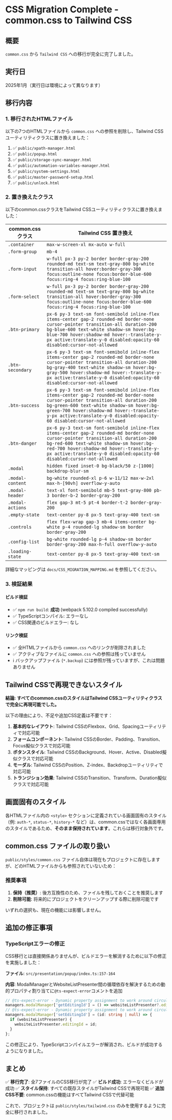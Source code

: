 # CSS Migration Complete - common.css to Tailwind CSS

## 概要

`common.css` から `Tailwind CSS` への移行が完全に完了しました。

## 実行日

2025年1月（実行日は環境によって異なります）

## 移行内容

### 1. 移行されたHTMLファイル

以下の7つのHTMLファイルから `common.css` への参照を削除し、Tailwind CSSユーティリティクラスに置き換えました：

1. ✅ `public/xpath-manager.html`
2. ✅ `public/popup.html`
3. ✅ `public/storage-sync-manager.html`
4. ✅ `public/automation-variables-manager.html`
5. ✅ `public/system-settings.html`
6. ✅ `public/master-password-setup.html`
7. ✅ `public/unlock.html`

### 2. 置き換えたクラス

以下のcommon.cssクラスをTailwind CSSユーティリティクラスに置き換えました：

| common.css クラス | Tailwind CSS 置き換え |
|-------------------|----------------------|
| `.container` | `max-w-screen-xl mx-auto w-full` |
| `.form-group` | `mb-4` |
| `.form-input` | `w-full px-3 py-2 border border-gray-200 rounded-md text-sm text-gray-800 bg-white transition-all hover:border-gray-300 focus:outline-none focus:border-blue-600 focus:ring-4 focus:ring-blue-100` |
| `.form-select` | `w-full px-3 py-2 border border-gray-200 rounded-md text-sm text-gray-800 bg-white transition-all hover:border-gray-300 focus:outline-none focus:border-blue-600 focus:ring-4 focus:ring-blue-100` |
| `.btn-primary` | `px-6 py-3 text-sm font-semibold inline-flex items-center gap-2 rounded-md border-none cursor-pointer transition-all duration-200 bg-blue-600 text-white shadow-sm hover:bg-blue-700 hover:shadow-md hover:-translate-y-px active:translate-y-0 disabled:opacity-60 disabled:cursor-not-allowed` |
| `.btn-secondary` | `px-6 py-3 text-sm font-semibold inline-flex items-center gap-2 rounded-md border-none cursor-pointer transition-all duration-200 bg-gray-400 text-white shadow-sm hover:bg-gray-500 hover:shadow-md hover:-translate-y-px active:translate-y-0 disabled:opacity-60 disabled:cursor-not-allowed` |
| `.btn-success` | `px-6 py-3 text-sm font-semibold inline-flex items-center gap-2 rounded-md border-none cursor-pointer transition-all duration-200 bg-green-600 text-white shadow-sm hover:bg-green-700 hover:shadow-md hover:-translate-y-px active:translate-y-0 disabled:opacity-60 disabled:cursor-not-allowed` |
| `.btn-danger` | `px-6 py-3 text-sm font-semibold inline-flex items-center gap-2 rounded-md border-none cursor-pointer transition-all duration-200 bg-red-600 text-white shadow-sm hover:bg-red-700 hover:shadow-md hover:-translate-y-px active:translate-y-0 disabled:opacity-60 disabled:cursor-not-allowed` |
| `.modal` | `hidden fixed inset-0 bg-black/50 z-[1000] backdrop-blur-sm` |
| `.modal-content` | `bg-white rounded-xl p-6 w-11/12 max-w-2xl max-h-[90vh] overflow-y-auto` |
| `.modal-header` | `text-xl font-semibold mb-5 text-gray-800 pb-3 border-b-2 border-gray-200` |
| `.modal-actions` | `flex gap-3 mt-5 pt-4 border-t-2 border-gray-200` |
| `.empty-state` | `text-center py-8 px-5 text-gray-400 text-sm` |
| `.controls` | `flex flex-wrap gap-3 mb-4 items-center bg-white p-4 rounded-lg shadow-sm border border-gray-200` |
| `.config-list` | `bg-white rounded-lg p-4 shadow-sm border border-gray-200 max-h-full overflow-y-auto` |
| `.loading-state` | `text-center py-8 px-5 text-gray-400 text-sm` |

詳細なマッピングは `docs/CSS_MIGRATION_MAPPING.md` を参照してください。

### 3. 検証結果

#### ビルド検証
- ✅ `npm run build`: **成功** (webpack 5.102.0 compiled successfully)
- ✅ TypeScriptコンパイル: エラーなし
- ✅ CSS関連のビルドエラー: なし

#### リンク検証
- ✅ 全HTMLファイルから `common.css` へのリンクが削除されました
- ✅ アクティブなファイルに `common.css` への参照は残っていません
- ℹ️ バックアップファイル (`*.backup`) には参照が残っていますが、これは問題ありません

## Tailwind CSSで再現できないスタイル

**結論: すべてのcommon.cssのスタイルはTailwind CSSユーティリティクラスで完全に再現可能でした。**

以下の理由により、不足や追加CSS定義は不要です：

1. **基本的なレイアウト**: Tailwind CSSのFlexbox、Grid、Spacingユーティリティで対応可能
2. **フォームコンポーネント**: Tailwind CSSのBorder、Padding、Transition、Focus擬似クラスで対応可能
3. **ボタンスタイル**: Tailwind CSSのBackground、Hover、Active、Disabled擬似クラスで対応可能
4. **モーダル**: Tailwind CSSのPosition、Z-index、Backdropユーティリティで対応可能
5. **トランジション効果**: Tailwind CSSのTransition、Transform、Duration擬似クラスで対応可能

## 画面固有のスタイル

各HTMLファイル内の `<style>` セクションに定義されている画面固有のスタイル（例: `auth-*`, `status-*`, `history-*` など）は、common.cssではなく各画面専用のスタイルであるため、**そのまま保持されています**。これらは移行対象外です。

## common.css ファイルの取り扱い

`public/styles/common.css` ファイル自体は現在もプロジェクトに存在しますが、どのHTMLファイルからも参照されていないため：

### 推奨事項

1. **保持（推奨）**: 後方互換性のため、ファイルを残しておくことを推奨します
2. **削除可能**: 将来的にプロジェクトをクリーンアップする際に削除可能です

いずれの選択も、現在の機能には影響しません。

## 追加の修正事項

### TypeScriptエラーの修正

CSS移行とは直接関係ありませんが、ビルドエラーを解消するために以下の修正を実施しました：

**ファイル**: `src/presentation/popup/index.ts:157-164`

**内容**: ModalManagerとWebsiteListPresenter間の循環依存を解決するための動的プロパティ割り当てに`@ts-expect-error`コメントを追加

```typescript
// @ts-expect-error - Dynamic property assignment to work around circular dependency
managers.modalManager['getEditingId'] = () => websiteListPresenter?.editingId || null;
// @ts-expect-error - Dynamic property assignment to work around circular dependency
managers.modalManager['setEditingId'] = (id: string | null) => {
  if (websiteListPresenter) {
    websiteListPresenter.editingId = id;
  }
};
```

この修正により、TypeScriptコンパイルエラーが解消され、ビルドが成功するようになりました。

## まとめ

✅ **移行完了**: 全7ファイルのCSS移行が完了
✅ **ビルド成功**: エラーなくビルドが成功
✅ **スタイル保持**: すべての既存スタイルがTailwind CSSで再現可能
✅ **追加CSS不要**: common.cssの機能はすべてTailwind CSSで代替可能

これで、プロジェクトは `public/styles/tailwind.css` のみを使用するように完全に移行されました。
